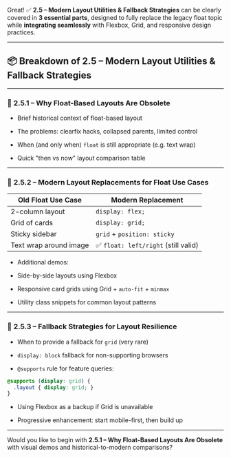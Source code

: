 Great! ✅ **2.5 – Modern Layout Utilities & Fallback Strategies** can be clearly covered in **3 essential parts**, designed to fully replace the legacy float topic while **integrating seamlessly** with Flexbox, Grid, and responsive design practices.

---

## 📦 Breakdown of 2.5 – Modern Layout Utilities & Fallback Strategies

---

### 🔸 **2.5.1 – Why Float-Based Layouts Are Obsolete**

- Brief historical context of float-based layout
    
- The problems: clearfix hacks, collapsed parents, limited control
    
- When (and only when) `float` is still appropriate (e.g. text wrap)
    
- Quick "then vs now" layout comparison table
    

---

### 🔸 **2.5.2 – Modern Layout Replacements for Float Use Cases**

|Old Float Use Case|Modern Replacement|
|---|---|
|2-column layout|`display: flex;`|
|Grid of cards|`display: grid;`|
|Sticky sidebar|`grid` + `position: sticky`|
|Text wrap around image|✅ `float: left/right` (still valid)|

- Additional demos:
    

- Side-by-side layouts using Flexbox
    
- Responsive card grids using Grid + `auto-fit` + `minmax`
    
- Utility class snippets for common layout patterns
    

---

### 🔸 **2.5.3 – Fallback Strategies for Layout Resilience**

- When to provide a fallback for `grid` (very rare)
    
- `display: block` fallback for non-supporting browsers
    
- `@supports` rule for feature queries:
    

```css
@supports (display: grid) {
  .layout { display: grid; }
}
```

- Using Flexbox as a backup if Grid is unavailable
    
- Progressive enhancement: start mobile-first, then build up
    

---

Would you like to begin with **2.5.1 – Why Float-Based Layouts Are Obsolete** with visual demos and historical-to-modern comparisons?